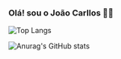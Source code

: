 ### Olá! sou o João Carllos 👋🏾

![Top Langs](https://github-readme-stats.vercel.app/api/top-langs/?username=jocasilvalima&layout=compact&theme=dark)


![Anurag's GitHub stats](https://github-readme-stats.vercel.app/api?username=jocasilvalima&show_icons=true&theme=dark)
